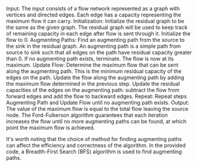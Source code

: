 Input:
The input consists of a flow network represented as a graph with vertices and directed edges.
Each edge has a capacity representing the maximum flow it can carry.
Initialization:
Initialize the residual graph to be the same as the given graph. The residual graph will be used to keep track of remaining capacity in each edge after flow is sent through it.
Initialize the flow to 0.
Augmenting Paths:
Find an augmenting path from the source to the sink in the residual graph. An augmenting path is a simple path from source to sink such that all edges on the path have residual capacity greater than 0.
If no augmenting path exists, terminate. The flow is now at its maximum.
Update Flow:
Determine the maximum flow that can be sent along the augmenting path. This is the minimum residual capacity of the edges on the path.
Update the flow along the augmenting path by adding the maximum flow determined in the previous step.
Update the residual capacities of the edges on the augmenting path: subtract the flow from forward edges and add the flow to backward edges.
Repeat:
Repeat steps Augmenting Path and Update Flow until no augmenting path exists.
Output:
The value of the maximum flow is equal to the total flow leaving the source node.
The Ford-Fulkerson algorithm guarantees that each iteration increases the flow until no more augmenting paths can be found, at which point the maximum flow is achieved.

It's worth noting that the choice of method for finding augmenting paths can affect the efficiency and correctness of the algorithm. In the provided code, a Breadth-First Search (BFS) algorithm is used to find augmenting paths.